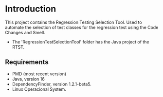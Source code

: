 # Introduction

This project contains the Regression Testing Selection Tool. Used to automate the selection of test classes for the regression test using the Code Changes and Smell.

- The 'RegressionTestSelectionTool' folder has the Java project of the RTST.


## Requirements

- PMD (most recent version)
- Java, version 16
- DependencyFinder, version 1.2.1-beta5.
- Linux Operacional System.
